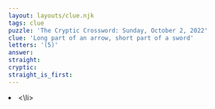 ```yaml
---
layout: layouts/clue.njk
tags: clue
puzzle: 'The Cryptic Crossword: Sunday, October 2, 2022'
clue: 'Long part of an arrow, short part of a sword'
letters: '(5)'
answer:
straight:
cryptic:
straight_is_first:
---
```

<li><\li>
